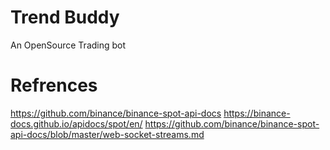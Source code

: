 # Trend Buddy

An OpenSource Trading bot

# Refrences

https://github.com/binance/binance-spot-api-docs
https://binance-docs.github.io/apidocs/spot/en/
https://github.com/binance/binance-spot-api-docs/blob/master/web-socket-streams.md